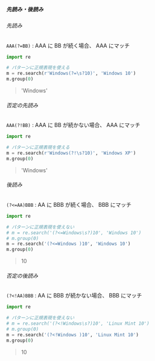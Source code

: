 ##### 先読み・後読み

###### 先読み

`AAA(?=BB)` : AAA に BB が続く場合、 AAA にマッチ

```py
import re

# パターンに正規表現を使える
m = re.search(r'Windows(?=\s?10)', 'Windows 10')
m.group(0)
```

> 'Windows'

###### 否定の先読み

`AAA(?!BB)` : AAA に BB が続かない場合、 AAA にマッチ

```py
import re

# パターンに正規表現を使える
m = re.search(r'Windows(?!\s?10)', 'Windows XP')
m.group(0)
```

> 'Windows'

###### 後読み

`(?<=AA)BBB` : AA に BBB が続く場合、 BBB にマッチ

```py
import re

# パターンに正規表現を使えない
# m = re.search('(?<=Windows\s?)10', 'Windows 10')
# m.group(0)
m = re.search('(?<=Windows )10', 'Windows 10')
m.group(0)
```

> 10

###### 否定の後読み

`(?<!AA)BBB` : AA に BBB が続かない場合、 BBB にマッチ

```py
import re

# パターンに正規表現を使えない
# m = re.search('(?<!Windows\s?)10', 'Linux Mint 10')
# m.group(0)
m = re.search('(?<!Windows )10', 'Linux Mint 10')
m.group(0)

```

> 10
